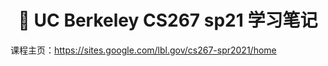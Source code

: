<h1 align="center">📔 UC Berkeley CS267 sp21 学习笔记</h1>

课程主页：https://sites.google.com/lbl.gov/cs267-spr2021/home


## 